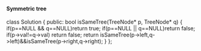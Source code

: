 #### Symmetric tree

class Solution {
public:
    bool isSameTree(TreeNode* p, TreeNode* q) {
        if(p==NULL && q==NULL)return true;
        if(p==NULL || q==NULL)return false;
        if(p->val!=q->val) return false;
        return isSameTree(p->left,q->left)&&isSameTree(p->right,q->right);
    }
};
